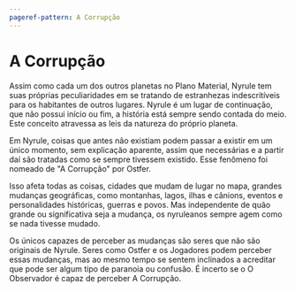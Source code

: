 ```yaml
---
pageref-pattern: A Corrupção
---
```

# A Corrupção

Assim como cada um dos outros planetas no Plano Material, Nyrule tem suas próprias peculiaridades em se tratando de estranhezas indescritíveis para os habitantes de outros lugares. Nyrule é um lugar de continuação, que não possui início ou fim, a história está sempre sendo contada do meio. Este conceito atravessa as leis da natureza do próprio planeta.

Em Nyrule, coisas que antes não existiam podem passar a existir em um único momento, sem explicação aparente, assim que necessárias e a partir daí são tratadas como se sempre tivessem existido. Esse fenômeno foi nomeado de "A Corrupção" por Ostfer.

Isso afeta todas as coisas, cidades que mudam de lugar no mapa, grandes mudanças geográficas, como montanhas, lagos, ilhas e cânions, eventos e personalidades históricas, guerras e povos. Mas independente de quão grande ou significativa seja a mudança, os nyruleanos sempre agem como se nada tivesse mudado.

Os únicos capazes de perceber as mudanças são seres que não são originais de Nyrule. Seres como Ostfer e os Jogadores podem perceber essas mudanças, mas ao mesmo tempo se sentem inclinados a acreditar que pode ser algum tipo de paranoia ou confusão. É incerto se o O Observador é capaz de perceber A Corrupção.
